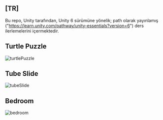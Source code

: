 ## [TR]

Bu repo, Unity tarafından, Unity 6 sürümüne yönelik; path olarak yayınlamış ("https://learn.unity.com/pathway/unity-essentials?version=6") ders ilerlemelerini içermektedir.

## Turtle Puzzle 

![turtlePuzzle](https://github.com/user-attachments/assets/d2d81cbe-b593-4103-b3d5-fe382b8b8c96)

## Tube Slide

![tubeSlide](https://github.com/user-attachments/assets/411e1ce9-6d42-4aa2-8c21-7b4dbb3e0303)

## Bedroom

![bedroom](https://github.com/user-attachments/assets/8427247a-e541-450e-9a14-227e066fbe4c)



